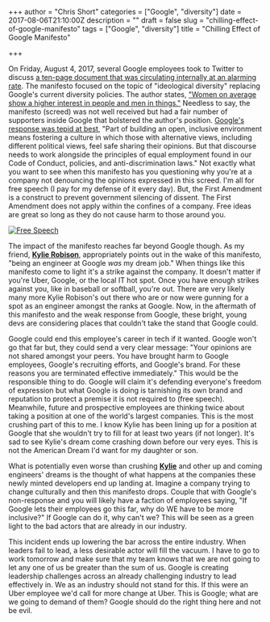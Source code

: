 +++
author = "Chris Short"
categories = ["Google", "diversity"]
date = 2017-08-06T21:10:00Z
description = ""
draft = false
slug = "chilling-effect-of-google-manifesto"
tags = ["Google", "diversity"]
title = "Chilling Effect of Google Manifesto"

+++

On Friday, August 4, 2017, several Google employees took to Twitter to discuss [a ten-page document that was circulating internally at an alarming rate](https://motherboard.vice.com/en_us/article/kzbm4a/employees-anti-diversity-manifesto-goes-internally-viral-at-google). The manifesto focused on the topic of "ideological diversity" replacing Google's current diversity policies. The author states, ["Women on average show a higher interest in people and men in things."](http://gizmodo.com/exclusive-heres-the-full-10-page-anti-diversity-screed-1797564320) Needless to say, the manifesto (screed) was not well received but had a fair number of supporters inside Google that bolstered the author's position. [Google's response was tepid at best](https://motherboard.vice.com/en_us/article/vbv54d/google-on-anti-diversity-manifesto-employees-must-feel-safe-sharing-their-opinions), "Part of building an open, inclusive environment means fostering a culture in which those with alternative views, including different political views, feel safe sharing their opinions. But that discourse needs to work alongside the principles of equal employment found in our Code of Conduct, policies, and anti-discrimination laws." Not exactly what you want to see when this manifesto has you questioning why you're at a company not denouncing the opinions expressed in this screed. I'm all for free speech (I pay for my defense of it every day). But, the First Amendment is a construct to prevent government silencing of dissent. The First Amendment does not apply within the confines of a company. Free ideas are great so long as they do not cause harm to those around you.

[![Free Speech](https://imgs.xkcd.com/comics/free_speech.png)](https://xkcd.com/1357/)

The impact of the manifesto reaches far beyond Google though. As my friend, [**Kylie Robison**](http://www.kylieerin.com/lets-talk-about-google/), appropriately points out in the wake of this manifesto, "being an engineer at Google *was* my dream job." When things like this manifesto come to light it's a strike against the company. It doesn't matter if you're Uber, Google, or the local IT hot spot. Once you have enough strikes against you, like in baseball or softball, you're out. There are very likely many more Kylie Robison's out there who are or now were gunning for a spot as an engineer amongst the ranks at Google. Now, in the aftermath of this manifesto and the weak response from Google, these bright, young devs are considering places that couldn't take the stand that Google could.

<script async src="//pagead2.googlesyndication.com/pagead/js/adsbygoogle.js"></script>
<!-- chrisshort.net Responsive -->
<ins class="adsbygoogle"
     style="display:block"
     data-ad-client="ca-pub-8972983586873269"
     data-ad-slot="1297095894"
     data-ad-format="auto"></ins>
<script>
(adsbygoogle = window.adsbygoogle || []).push({});
</script>

Google could end this employee's career in tech if it wanted. Google won't go that far but, they could send a very clear message: "Your opinions are not shared amongst your peers. You have brought harm to Google employees, Google's recruiting efforts, and Google's brand. For these reasons you are terminated effective immediately." This would be the responsible thing to do. Google will claim it's defending everyone's freedom of expression but what Google is doing is tarnishing its own brand and reputation to protect a premise it is not required to (free speech). Meanwhile, future and prospective employees are thinking twice about taking a position at one of the world's largest companies. This is the most crushing part of this to me. I know Kylie has been lining up for a position at Google that she wouldn't try to fill for at least two years (if not longer). It's sad to see Kylie's dream come crashing down before our very eyes. This is not the American Dream I'd want for my daughter or son.

What is potentially even worse than crushing [**Kylie**](http://www.kylieerin.com/) and other up and coming engineers' dreams is the thought of what happens at the companies these newly minted developers end up landing at. Imagine a company trying to change culturally and then this manifesto drops. Couple that with Google's non-response and you will likely have a faction of employees saying, "If Google lets their employees go this far, why do WE have to be more inclusive?" If Google can do it, why can't we? This will be seen as a green light to the bad actors that are already in our industry.

This incident ends up lowering the bar across the entire industry. When leaders fail to lead, a less desirable actor will fill the vacuum. I have to go to work tomorrow and make sure that my team knows that we are not going to let any one of us be greater than the sum of us. Google is creating leadership challenges across an already challenging industry to lead effectively in. We as an industry should not stand for this. If this were an Uber employee we'd call for more change at Uber. This is Google; what are we going to demand of them? Google should do the right thing here and not be evil.
